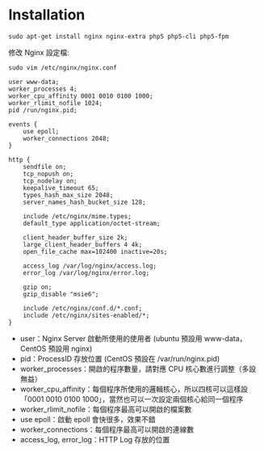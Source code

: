 Installation
============


```
sudo apt-get install nginx nginx-extra php5 php5-cli php5-fpm
```

修改 Nginx 設定檔:

`sudo vim /etc/nginx/nginx.conf`

```
user www-data;
worker_processes 4;
worker_cpu_affinity 0001 0010 0100 1000;
worker_rlimit_nofile 1024;
pid /run/nginx.pid;
 
events {
    use epoll;
    worker_connections 2048;
}
 
http {
    sendfile on;
    tcp_nopush on;
    tcp_nodelay on;
    keepalive_timeout 65;
    types_hash_max_size 2048;
    server_names_hash_bucket_size 128;
 
    include /etc/nginx/mime.types;
    default_type application/octet-stream;
 
    client_header_buffer_size 2k;
    large_client_header_buffers 4 4k;
    open_file_cache max=102400 inactive=20s;
  
    access_log /var/log/nginx/access.log;
    error_log /var/log/nginx/error.log;
 
    gzip on;
    gzip_disable "msie6";
 
    include /etc/nginx/conf.d/*.conf;
    include /etc/nginx/sites-enabled/*;
}
```

- user：Nginx Server 啟動所使用的使用者 (ubuntu 預設用 www-data，CentOS 預設用 nginx)
- pid：ProcessID 存放位置 (CentOS 預設在 /var/run/nginx.pid)
- worker_processes：開啟的程序數量，請對應 CPU 核心數進行調整（多設無益）
- worker_cpu_affinity：每個程序所使用的邏輯核心，所以四核可以這樣設「0001 0010 0100 1000」，當然也可以一次設定兩個核心給同一個程序
- worker_rlimit_nofile：每個程序最高可以開啟的檔案數
- use epoll：啟動 epoll 會快很多，效果不錯
- worker_connections：每個程序最高可以開啟的連線數
- access_log, error_log：HTTP Log 存放的位置